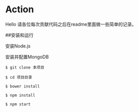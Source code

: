 Action
======
Hello
请各位每次贡献代码之后在readme里面做一些简单的记录。

##安装和运行


安装Node.js

安装并配置MongoDB
````
$ git clone 本项目

$ cd 项目目录

$ bower install

$ npm install

$ npm start
````
